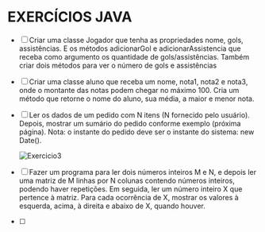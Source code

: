 # EXERCÍCIOS JAVA

- [ ] Criar uma classe Jogador que tenha as propriedades nome, gols, assistências. E os métodos adicionarGol e adicionarAssistencia que receba como argumento os quantidade de gols/assistências. Também criar dois métodos para ver o número de gols e assistências

- [ ] Criar uma classe aluno que receba um nome, nota1, nota2 e nota3, onde o montante das notas podem chegar no máximo 100. Cria um método que retorne o nome do aluno, sua média, a maior e menor nota.

- [ ] Ler os dados de um pedido com N itens (N fornecido pelo usuário). Depois, mostrar um
  sumário do pedido conforme exemplo (próxima página). Nota: o instante do pedido deve ser
  o instante do sistema: new Date().

  ![Exercicio3](https://prnt.sc/26mvn4x)

- [ ] Fazer um programa para ler dois números inteiros M e N, e depois ler uma matriz de M linhas por N colunas contendo números inteiros,
  podendo haver repetições. Em seguida, ler um número inteiro X que pertence à matriz. Para cada ocorrência de X, mostrar os valores à
  esquerda, acima, à direita e abaixo de X, quando houver.

- [ ] 

